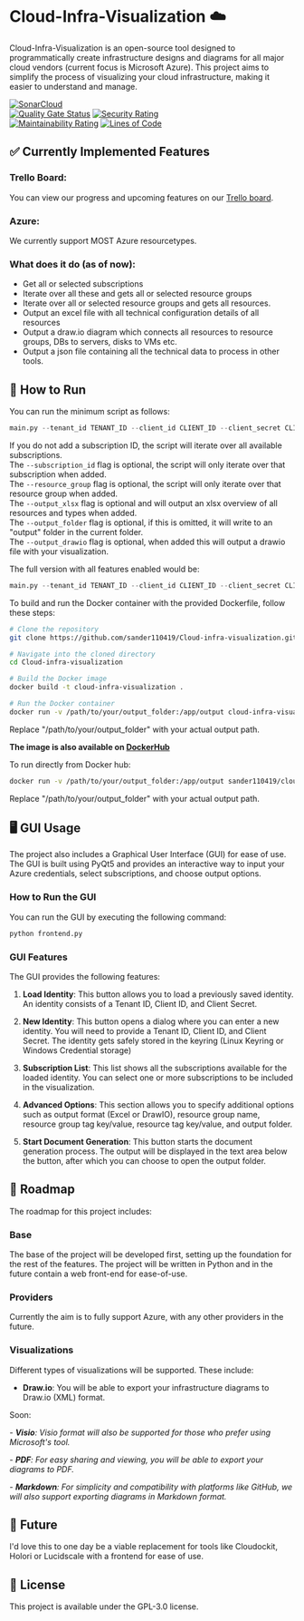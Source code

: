 # Cloud-Infra-Visualization ☁️

Cloud-Infra-Visualization is an open-source tool designed to programmatically create infrastructure designs and diagrams for all major cloud vendors (current focus is Microsoft Azure). This project aims to simplify the process of visualizing your cloud infrastructure, making it easier to understand and manage.

[![SonarCloud](https://sonarcloud.io/images/project_badges/sonarcloud-white.svg)](https://sonarcloud.io/summary/new_code?id=sander110419_Cloud-infra-visualization)  
[![Quality Gate Status](https://sonarcloud.io/api/project_badges/measure?project=sander110419_Cloud-infra-visualization&metric=alert_status)](https://sonarcloud.io/summary/new_code?id=sander110419_Cloud-infra-visualization)
[![Security Rating](https://sonarcloud.io/api/project_badges/measure?project=sander110419_Cloud-infra-visualization&metric=security_rating)](https://sonarcloud.io/summary/new_code?id=sander110419_Cloud-infra-visualization)  
[![Maintainability Rating](https://sonarcloud.io/api/project_badges/measure?project=sander110419_Cloud-infra-visualization&metric=sqale_rating)](https://sonarcloud.io/summary/new_code?id=sander110419_Cloud-infra-visualization)
[![Lines of Code](https://sonarcloud.io/api/project_badges/measure?project=sander110419_Cloud-infra-visualization&metric=ncloc)](https://sonarcloud.io/summary/new_code?id=sander110419_Cloud-infra-visualization)  

## ✅ Currently Implemented Features

### Trello Board:
You can view our progress and upcoming features on our [Trello board](https://trello.com/b/wuSdQR4P/cloud-visualization-project).

### Azure:
We currently support MOST Azure resourcetypes.

### What does it do (as of now):
- Get all or selected subscriptions
- Iterate over all these and gets all or selected resource groups
- Iterate over all or selected resource groups and gets all resources.
- Output an excel file with all technical configuration details of all resources
- Output a draw.io diagram which connects all resources to resource groups, DBs to servers, disks to VMs etc.
- Output a json file containing all the technical data to process in other tools.

## 🚀 How to Run

You can run the minimum script as follows:  
```python
main.py --tenant_id TENANT_ID --client_id CLIENT_ID --client_secret CLIENT_SECRET --output_xlsx --output_folder PATH_TO_OUTPUT_FOLDER
``` 
If you do not add a subscription ID, the script will iterate over all available subscriptions.  
The `--subscription_id` flag is optional, the script will only iterate over that subscription when added.  
The `--resource_group` flag is optional, the script will only iterate over that resource group when added.  
The `--output_xlsx` flag is optional and will output an xlsx overview of all resources and types when added.  
The `--output_folder` flag is optional, if this is omitted, it will write to an "output" folder in the current folder.  
The `--output_drawio` flag is optional, when added this will output a drawio file with your visualization.  

The full version with all features enabled would be:  
```python
main.py --tenant_id TENANT_ID --client_id CLIENT_ID --client_secret CLIENT_SECRET --subscription_id SUBSCRIPTION_ID --resource_group RESOURCE_GROUP --output_folder PATH_TO_OUTPUT_FOLDER --output_xlsx --output_drawio
``` 

To build and run the Docker container with the provided Dockerfile, follow these steps:

```bash
# Clone the repository
git clone https://github.com/sander110419/Cloud-infra-visualization.git

# Navigate into the cloned directory
cd Cloud-infra-visualization

# Build the Docker image
docker build -t cloud-infra-visualization .
```
```bash
# Run the Docker container
docker run -v /path/to/your/output_folder:/app/output cloud-infra-visualization --tenant_id "your_tenant_id" --client_id "your_client_id" --client_secret "your_client_secret" --subscription_id "your_subscription_id" --resource_group "your_resource_group" --output_folder "/path/to/your/output_folder" --output_xlsx --output_drawio
```
Replace "/path/to/your/output_folder" with your actual output path.  
  
**The image is also available on  [DockerHub](https://hub.docker.com/r/sander110419/cloud-infra-visualization)**

To run directly from Docker hub:

```bash
docker run -v /path/to/your/output_folder:/app/output sander110419/cloud-infra-visualization --tenant_id "your_tenant_id" --client_id "your_client_id" --client_secret "your_client_secret" --subscription_id "your_subscription_id" --resource_group "your_resource_group" --output_xlsx --output_drawio
```
  
Replace "/path/to/your/output_folder" with your actual output path.

## 🖥️ GUI Usage

The project also includes a Graphical User Interface (GUI) for ease of use. The GUI is built using PyQt5 and provides an interactive way to input your Azure credentials, select subscriptions, and choose output options.

### How to Run the GUI

You can run the GUI by executing the following command:

```python
python frontend.py
```

### GUI Features

The GUI provides the following features:

1. **Load Identity**: This button allows you to load a previously saved identity. An identity consists of a Tenant ID, Client ID, and Client Secret.

2. **New Identity**: This button opens a dialog where you can enter a new identity. You will need to provide a Tenant ID, Client ID, and Client Secret. The identity gets safely stored in the keyring (Linux Keyring or Windows Credential storage)

3. **Subscription List**: This list shows all the subscriptions available for the loaded identity. You can select one or more subscriptions to be included in the visualization.

4. **Advanced Options**: This section allows you to specify additional options such as output format (Excel or DrawIO), resource group name, resource group tag key/value, resource tag key/value, and output folder.

5. **Start Document Generation**: This button starts the document generation process. The output will be displayed in the text area below the button, after which you can choose to open the output folder.

## 📌 Roadmap

The roadmap for this project includes:

### Base

The base of the project will be developed first, setting up the foundation for the rest of the features.
The project will be written in Python and in the future contain a web front-end for ease-of-use.

### Providers

Currently the aim is to fully support Azure, with any other providers in the future. 

### Visualizations

Different types of visualizations will be supported. These include:

- **Draw.io**: You will be able to export your infrastructure diagrams to Draw.io (XML) format.

Soon:

*- **Visio**: Visio format will also be supported for those who prefer using Microsoft's tool.*

*- **PDF**: For easy sharing and viewing, you will be able to export your diagrams to PDF.* 

*- **Markdown**: For simplicity and compatibility with platforms like GitHub, we will also support exporting diagrams in Markdown format.* 

## 🔮 Future

I'd love this to one day be a viable replacement for tools like Cloudockit, Holori or Lucidscale with a frontend for ease of use.

## 📜 License

This project is available under the GPL-3.0 license.
